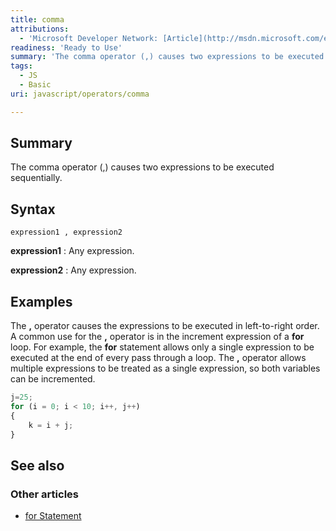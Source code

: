 ```yaml
---
title: comma
attributions:
  - 'Microsoft Developer Network: [Article](http://msdn.microsoft.com/en-us/library/ie/9b37css7(v=vs.94).aspx)'
readiness: 'Ready to Use'
summary: 'The comma operator (,) causes two expressions to be executed sequentially.'
tags:
  - JS
  - Basic
uri: javascript/operators/comma

---
```

## Summary

The comma operator (,) causes two expressions to be executed sequentially.

## Syntax

    expression1 , expression2

**expression1**
:   Any expression.

**expression2**
:   Any expression.

## Examples

The **,** operator causes the expressions to be executed in left-to-right order. A common use for the **,** operator is in the increment expression of a **for** loop. For example, the **for** statement allows only a single expression to be executed at the end of every pass through a loop. The **,** operator allows multiple expressions to be treated as a single expression, so both variables can be incremented.

``` js
j=25;
for (i = 0; i < 10; i++, j++)
{
    k = i + j;
}
```

## See also

### Other articles

-   [for Statement](/javascript/statements/for)

